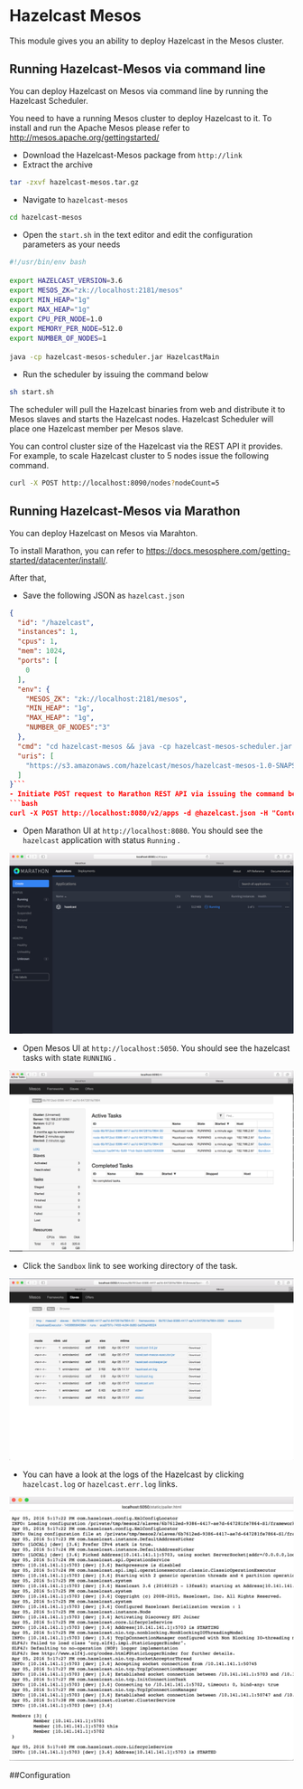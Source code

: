 # Hazelcast Mesos

This module gives you an ability to deploy Hazelcast in the Mesos cluster.

## Running Hazelcast-Mesos via command line
You can deploy Hazelcast on Mesos via command line by running the Hazelcast Scheduler.

You need to have a running Mesos cluster to deploy Hazelcast to it. To install and run the Apache Mesos please refer to http://mesos.apache.org/gettingstarted/

- Download the Hazelcast-Mesos package from `http://link`
- Extract the archive
```bash
tar -zxvf hazelcast-mesos.tar.gz
```
- Navigate to `hazelcast-mesos`
```bash
cd hazelcast-mesos
```
- Open the `start.sh` in the text editor and edit the configuration parameters as your needs

```bash
#!/usr/bin/env bash

export HAZELCAST_VERSION=3.6
export MESOS_ZK="zk://localhost:2181/mesos"
export MIN_HEAP="1g"
export MAX_HEAP="1g"
export CPU_PER_NODE=1.0
export MEMORY_PER_NODE=512.0
export NUMBER_OF_NODES=1

java -cp hazelcast-mesos-scheduler.jar HazelcastMain
```
- Run the scheduler by issuing the command below
```bash
sh start.sh
```

The scheduler will pull the Hazelcast binaries from web and distribute it to Mesos slaves and starts the Hazelcast nodes. Hazelcast Scheduler will place one Hazelcast member per Mesos slave.

You can control cluster size of the Hazelcast via the REST API it provides.
For example, to scale Hazelcast cluster to 5 nodes issue the following command.
```bash
curl -X POST http://localhost:8090/nodes?nodeCount=5
```

## Running Hazelcast-Mesos via Marathon
You can deploy Hazelcast on Mesos via Marahton.

To install Marathon, you can refer to https://docs.mesosphere.com/getting-started/datacenter/install/.

After that,
- Save the following JSON as `hazelcast.json`
```json
{
  "id": "/hazelcast",
  "instances": 1,
  "cpus": 1,
  "mem": 1024,
  "ports": [
    0
  ],
  "env": {
    "MESOS_ZK": "zk://localhost:2181/mesos",
    "MIN_HEAP": "1g",
    "MAX_HEAP": "1g",
    "NUMBER_OF_NODES":"3"
  },
  "cmd": "cd hazelcast-mesos && java -cp hazelcast-mesos-scheduler.jar HazelcastMain",
  "uris": [
    "https://s3.amazonaws.com/hazelcast/mesos/hazelcast-mesos-1.0-SNAPSHOT.tar.gz"
  ]
}```
- Initiate POST request to Marathon REST API via issuing the command below
```bash
curl -X POST http://localhost:8080/v2/apps -d @hazelcast.json -H "Content-type: application/json"
```
- Open Marathon UI at `http://localhost:8080`. You should see the `hazelcast` application with status `Running` .

![Marathon](docs/marathon.png)

- Open Mesos UI at `http://localhost:5050`. You should see the hazelcast tasks with state `RUNNING` .

![Mesos](docs/tasks.png)

- Click the `Sandbox` link to see working directory of the task.

![Sandbox](docs/task.png)

- You can have a look at the logs of the Hazelcast by clicking `hazelcast.log` or `hazelcast.err.log` links.

![Logs](docs/logs.png)

##Configuration
